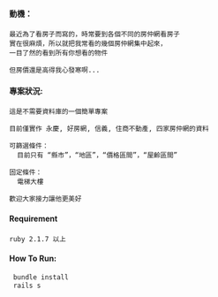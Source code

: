 
#### 動機：
    最近為了看房子而寫的，時常要到各個不同的房仲網看房子
    實在很麻煩，所以就把我常看的幾個房仲網集中起來，
    一目了然的看到所有你想看的物件
    
    但房價還是高得我心發寒啊...


#### 專案狀況:
    這是不需要資料庫的一個簡單專案
    
    目前僅實作 永慶, 好房網, 信義, 住商不動產, 四家房仲網的資料
    
    可篩選條件：
      目前只有 “縣市”，“地區”，“價格區間”，“屋齡區間”
      
    固定條件：
      電梯大樓
      
    歡迎大家接力讓他更美好
    
    
#### Requirement
    ruby 2.1.7 以上
    
#### How To Run:
   ```ruby
    bundle install
    rails s
   ```
   

